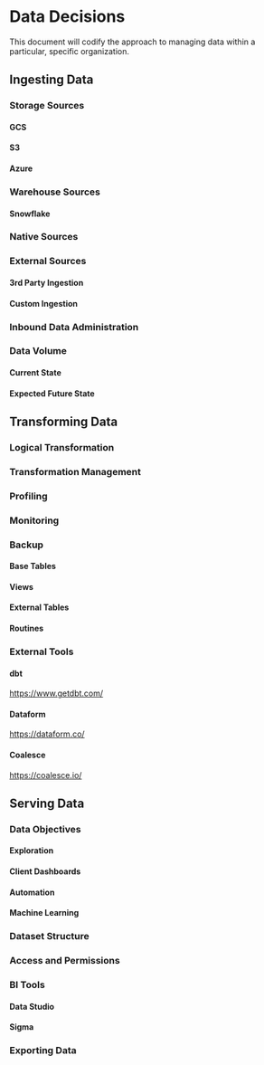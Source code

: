 # Data Decisions
This document will codify the approach to managing data within a particular, specific organization.  

## Ingesting Data

### Storage Sources
#### GCS
#### S3
#### Azure

### Warehouse Sources
#### Snowflake

### Native Sources

### External Sources
#### 3rd Party Ingestion
#### Custom Ingestion

### Inbound Data Administration

### Data Volume
#### Current State
#### Expected Future State


## Transforming Data
### Logical Transformation
### Transformation Management
### Profiling
### Monitoring

### Backup
#### Base Tables
#### Views
#### External Tables
#### Routines

### External Tools
#### dbt
https://www.getdbt.com/
#### Dataform
https://dataform.co/
#### Coalesce
https://coalesce.io/


## Serving Data
### Data Objectives
#### Exploration
#### Client Dashboards
#### Automation
#### Machine Learning


### Dataset Structure
### Access and Permissions
### BI Tools
#### Data Studio
#### Sigma
###

### Exporting Data